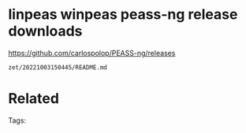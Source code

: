 # linpeas winpeas peass-ng release downloads
https://github.com/carlospolop/PEASS-ng/releases

` zet/20221003150445/README.md `

# Related


Tags:

    
